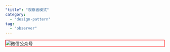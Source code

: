 ```yaml
---
"title": "观察者模式"
category:
  - "design-pattern"
tag:
  - "observer"
---
```






<img style="border:1px red solid; display:block; margin:0 auto;" :src="$withBase('/qrcode.jpg')" alt="微信公众号" />


